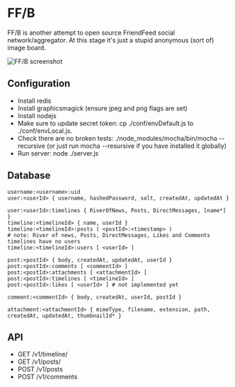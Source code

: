 FF/B
====

FF/B is another attempt to open source FriendFeed social
network/aggregator. At this stage it's just a stupid anonymous (sort
of) image board.

![FF/B screenshot](http://epicmonkey.org/b/ffb_small.png)

Configuration
-------------

- Install redis
- Install graphicsmagick (ensure jpeg and png flags are set)
- Install nodejs
- Make sure to update secret token: cp ./conf/envDefault.js to
  ./conf/envLocal.js.
- Check there are no broken tests: ./node_modules/mocha/bin/mocha
  --recursive (or just run mocha --resursive if you have installed it
  globally)
- Run server: node ./server.js

Database
--------

```
username:<username>:uid
user:<userId> { username, hashedPassword, salt, createdAt, updatedAt }

user:<userId>:timelines { RiverOfNews, Posts, DirectMessages, [name*] }
timeline:<timelineId> { name, userId }
timeline:<timelineId>:posts ( <postId>:<timestamp> )
# note: River of news, Posts, DirectMessages, Likes and Comments timelines have no users
timeline:<timelineId>:users [ <userId> ]

post:<postId> { body, createdAt, updatedAt, userId }
post:<postId>:comments [ <commentId> ]
post:<postId>:attachments [ <attachmentId> ]
post:<postId>:timelines [ <timelineId> ]
post:<postId>:likes [ <userId> ] # not implemented yet

comment:<commentId> { body, createdAt, userId, postId }

attachment:<attachmentId> { mimeType, filename, extension, path, createdAt, updatedAt, thumbnailId* }
```

API
---

- GET /v1/timeline/<username>
- GET /v1/posts/<postId>
- POST /v1/posts
- POST /v1/comments
